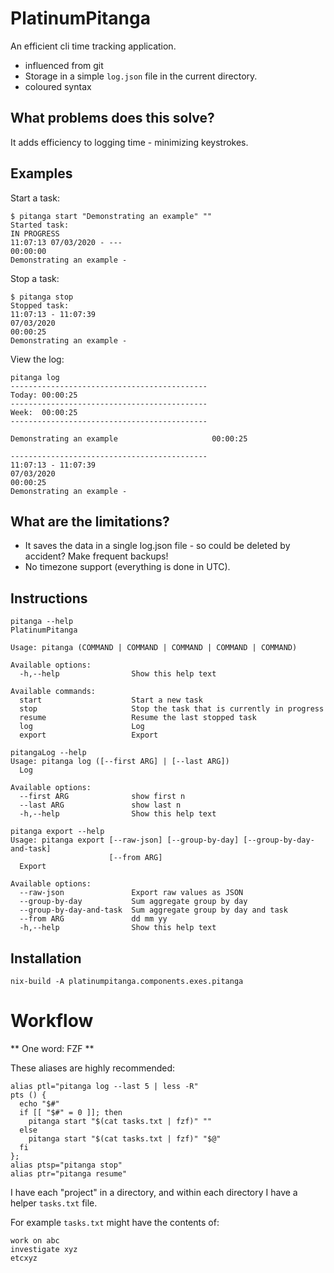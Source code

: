 # PlatinumPitanga

An efficient cli time tracking application.

- influenced from git 
- Storage in a simple `log.json` file in the current directory.
- coloured syntax 

## What problems does this solve?

It adds efficiency to logging time - minimizing keystrokes.

## Examples 


Start a task:
```
$ pitanga start "Demonstrating an example" ""
Started task:
IN PROGRESS
11:07:13 07/03/2020 - ---
00:00:00 
Demonstrating an example - 
```

Stop a task:
```
$ pitanga stop
Stopped task:
11:07:13 - 11:07:39
07/03/2020
00:00:25 
Demonstrating an example - 
```

View the log:
```
pitanga log
--------------------------------------------
Today: 00:00:25 
--------------------------------------------
Week:  00:00:25 
--------------------------------------------

Demonstrating an example                     00:00:25 

--------------------------------------------
11:07:13 - 11:07:39
07/03/2020
00:00:25 
Demonstrating an example - 
```


## What are the limitations?

- It saves the data in a single log.json file - so could be deleted by accident? Make frequent backups!
- No timezone support (everything is done in UTC).

## Instructions

```
pitanga --help
PlatinumPitanga

Usage: pitanga (COMMAND | COMMAND | COMMAND | COMMAND | COMMAND)

Available options:
  -h,--help                Show this help text

Available commands:
  start                    Start a new task
  stop                     Stop the task that is currently in progress
  resume                   Resume the last stopped task
  log                      Log
  export                   Export
```

```
pitangaLog --help 
Usage: pitanga log ([--first ARG] | [--last ARG])
  Log

Available options:
  --first ARG              show first n
  --last ARG               show last n
  -h,--help                Show this help text

```

```
pitanga export --help
Usage: pitanga export [--raw-json] [--group-by-day] [--group-by-day-and-task]
                      [--from ARG]
  Export

Available options:
  --raw-json               Export raw values as JSON
  --group-by-day           Sum aggregate group by day
  --group-by-day-and-task  Sum aggregate group by day and task
  --from ARG               dd mm yy
  -h,--help                Show this help text

```

## Installation

```
nix-build -A platinumpitanga.components.exes.pitanga
```


# Workflow 

** One word: FZF **

These aliases are highly recommended:
```
alias ptl="pitanga log --last 5 | less -R"
pts () {
  echo "$#"
  if [[ "$#" = 0 ]]; then
    pitanga start "$(cat tasks.txt | fzf)" ""
  else
    pitanga start "$(cat tasks.txt | fzf)" "$@"
  fi
};
alias ptsp="pitanga stop"
alias ptr="pitanga resume"
```

I have each "project" in a directory, and within each directory I have a helper `tasks.txt` file.

For example `tasks.txt` might have the contents of:

```
work on abc
investigate xyz
etcxyz
```
